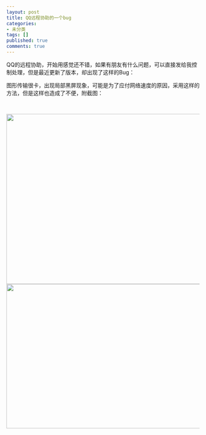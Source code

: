 ```yaml
---
layout: post
title: QQ远程协助的一个bug
categories:
- 未分类
tags: []
published: true
comments: true
---
```

<p><p>
QQ的远程协助，开始用感觉还不错，如果有朋友有什么问题，可以直接发给我控制处理，但是最近更新了版本，却出现了这样的Bug： 
</p>
<p>
图形传输很卡，出现局部黑屏现象，可能是为了应付网络速度的原因，采用这样的方法，但是这样也造成了不便，附截图：&nbsp; 
</p>
<p>
&nbsp;
</p>
<img src="/image.axd?picture=QQbug3.jpg" alt="" width="585" height="443" /> <img src="/image.axd?picture=QQbug4.jpg" alt="" width="591" height="376" />
</p>
